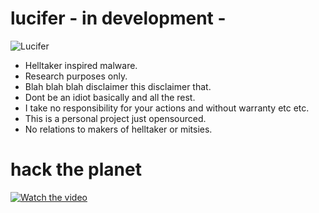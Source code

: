 # lucifer - in development -

![Lucifer](https://img.wattpad.com/348fd78b7a64b247218cb0b3712ca884860eebcc/68747470733a2f2f73332e616d617a6f6e6177732e636f6d2f776174747061642d6d656469612d736572766963652f53746f7279496d6167652f795a73375f5641656a7a47357a773d3d2d313234303531393130382e313666633533636663343333373365653735353639393332343733302e6a7067?s=fit&w=720&h=720)

- Helltaker inspired malware.
- Research purposes only. 
- Blah blah blah disclaimer this disclaimer that. 
- Dont be an idiot basically and all the rest.
- I take no responsibility for your actions and without warranty etc etc.
- This is a personal project just opensourced.
- No relations to makers of helltaker or mitsies.

# hack the planet
[![Watch the video](https://media1.tenor.com/m/LlBMbdGgcmwAAAAC/lucifer-helltaker.gif)](https://www.youtube.com/watch?v=qDrzzbBFHvI)  
